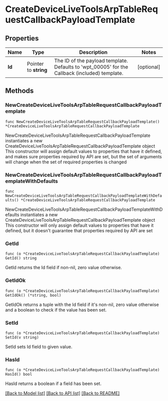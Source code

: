 # CreateDeviceLiveToolsArpTableRequestCallbackPayloadTemplate

## Properties

Name | Type | Description | Notes
------------ | ------------- | ------------- | -------------
**Id** | Pointer to **string** | The ID of the payload template. Defaults to &#39;wpt_00005&#39; for the Callback (included) template. | [optional] 

## Methods

### NewCreateDeviceLiveToolsArpTableRequestCallbackPayloadTemplate

`func NewCreateDeviceLiveToolsArpTableRequestCallbackPayloadTemplate() *CreateDeviceLiveToolsArpTableRequestCallbackPayloadTemplate`

NewCreateDeviceLiveToolsArpTableRequestCallbackPayloadTemplate instantiates a new CreateDeviceLiveToolsArpTableRequestCallbackPayloadTemplate object
This constructor will assign default values to properties that have it defined,
and makes sure properties required by API are set, but the set of arguments
will change when the set of required properties is changed

### NewCreateDeviceLiveToolsArpTableRequestCallbackPayloadTemplateWithDefaults

`func NewCreateDeviceLiveToolsArpTableRequestCallbackPayloadTemplateWithDefaults() *CreateDeviceLiveToolsArpTableRequestCallbackPayloadTemplate`

NewCreateDeviceLiveToolsArpTableRequestCallbackPayloadTemplateWithDefaults instantiates a new CreateDeviceLiveToolsArpTableRequestCallbackPayloadTemplate object
This constructor will only assign default values to properties that have it defined,
but it doesn't guarantee that properties required by API are set

### GetId

`func (o *CreateDeviceLiveToolsArpTableRequestCallbackPayloadTemplate) GetId() string`

GetId returns the Id field if non-nil, zero value otherwise.

### GetIdOk

`func (o *CreateDeviceLiveToolsArpTableRequestCallbackPayloadTemplate) GetIdOk() (*string, bool)`

GetIdOk returns a tuple with the Id field if it's non-nil, zero value otherwise
and a boolean to check if the value has been set.

### SetId

`func (o *CreateDeviceLiveToolsArpTableRequestCallbackPayloadTemplate) SetId(v string)`

SetId sets Id field to given value.

### HasId

`func (o *CreateDeviceLiveToolsArpTableRequestCallbackPayloadTemplate) HasId() bool`

HasId returns a boolean if a field has been set.


[[Back to Model list]](../README.md#documentation-for-models) [[Back to API list]](../README.md#documentation-for-api-endpoints) [[Back to README]](../README.md)



